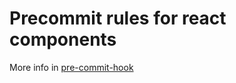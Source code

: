# Precommit rules for react components

More info in [pre-commit-hook](https://github.com/nlf/precommit-hook)
